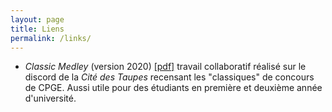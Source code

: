 ```yaml
---
layout: page
title: Liens
permalink: /links/
---
```


* *Classic Medley* (version 2020) [[pdf]](./docs/Cit__des_taupes_medley.pdf) travail collaboratif réalisé sur le discord de la *Cité des Taupes* recensant les "classiques" de concours de CPGE. Aussi utile pour des étudiants en première et deuxième année d'université.

```
